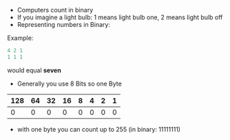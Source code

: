 - Computers count in binary
- If you imagine a light bulb: 1 means light bulb one, 2 means light bulb off
- Representing numbers in Binary:

Example:

```c
4 2 1 
1 1 1
```

would equal **seven**

- Generally you use 8 Bits so one Byte

| 128 | 64  | 32  | 16  | 8   | 4   | 2   | 1   |
| --- | --- | --- | --- | --- | --- | --- | --- |
| 0   | 0   | 0   | 0   | 0   | 0   | 0   | 0   |

- with one byte you can count up to 255 (in binary: 11111111)
